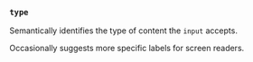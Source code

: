### `type`

Semantically identifies the type of content the `input` accepts.

Occasionally suggests more specific labels for screen readers.
